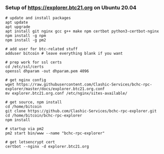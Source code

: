 ### Setup of https://explorer.btc21.org on Ubuntu 20.04

    # update and install packages
    apt update
    apt upgrade
    apt install git nginx gcc g++ make npm certbot python3-certbot-nginx
    npm install -g npm
    npm install -g pm2
    
    # add user for btc-related stuff
    adduser bitcoin # leave everything blank if you want
    
    # prep work for ssl certs
    cd /etc/ssl/certs
    openssl dhparam -out dhparam.pem 4096
    
    # get nginx config
    wget https://raw.githubusercontent.com/Clashic-Services/bchc-rpc-explorer/master/docs/explorer.btc21.org.conf
    mv explorer.btc21.org.conf /etc/nginx/sites-available/

    # get source, npm install
    cd /home/bitcoin
    git clone https://github.com/Clashic-Services/bchc-rpc-explorer.git
    cd /home/bitcoin/bchc-rpc-explorer
    npm install
    
    # startup via pm2
    pm2 start bin/www --name "bchc-rpc-explorer"
    
    # get letsencrypt cert
    certbot --nginx -d explorer.btc21.org
